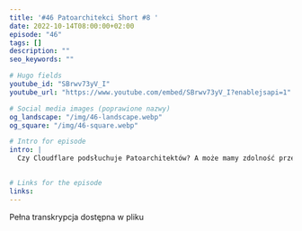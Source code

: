 ```yaml
---
title: '#46 Patoarchitekci Short #8 '
date: 2022-10-14T08:00:00+02:00
episode: "46"
tags: []
description: ""
seo_keywords: ""

# Hugo fields
youtube_id: "SBrwv73yV_I"
youtube_url: "https://www.youtube.com/embed/SBrwv73yV_I?enablejsapi=1"

# Social media images (poprawione nazwy)
og_landscape: "/img/46-landscape.webp"
og_square: "/img/46-square.webp"

# Intro for episode
intro: |
  Czy Cloudflare podsłuchuje Patoarchitektów? A może mamy zdolność przewidywania przyszłości?
  

# Links for the episode
links:
---
```


Pełna transkrypcja dostępna w pliku

